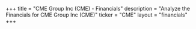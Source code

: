 +++
title = "CME Group Inc (CME) - Financials"
description = "Analyze the Financials for CME Group Inc (CME)"
ticker = "CME"
layout = "financials"
+++

